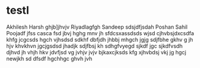 # testl

Akhilesh
Harsh
ghjb]jhvjv
Riyadlagfgh
Sandeep
sdsjdfjsdah
Poshan
Sahil
Poojadf
jfss
casca
fsd
jbvj
hghg
mnv
jh
sfdcsxassdsds
wjsd
cjhvbsjdxcsdfa
khfg
jcgcsds
hgch
vjhsdsd
sdkhf
dbfjdh
jhbbj
mhgch
jgjg
sdjfbhe
gkhv
g
jh
hjv
khvkhvn
jgcjgsdsd
jhadjk
sdjfbsj
kh
sdhgfvyegd
sjkdf
jgc
sjkdfvsdh
djhvd
jh
vhjh
hkv
jdvfjsd
vg
jvhjv
jvjv
bjkaxcjksds
kfg
xjhvbdsj
vkj
jg
hgcj
newjkh
sd
dfsdf
hgchhgc
ghvh
jvh
